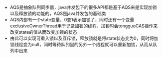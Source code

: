 - AQS是抽象队列同步器，java并发包下的很多API都是基于AQS来是实现加锁以及释放锁的功能的，AQS是java并发包的基础类
- AQS内部有一个state变量，0变1表示加锁了，同时还有一个变量exclusiveOwnerThread用于记录加锁的线程，加锁时会tongguoCAS操作来改变state的值从而改变加锁的状态
- 由此可以实现可重入锁以及互斥锁，释放锁就是将state状态变为0，同时将加锁线程变为null，同时等待队列里的另外一个线程就可以重新加锁，从而从队列中出来